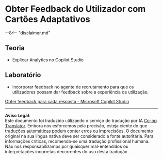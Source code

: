 <!--
CO_OP_TRANSLATOR_METADATA:
{
  "original_hash": "729a62989ca37495e9c42888d3933137",
  "translation_date": "2025-10-18T03:18:13+00:00",
  "source_file": "docs/operative-preview/11-obtain-user-feedback/README.md",
  "language_code": "pt"
}
-->
# Obter Feedback do Utilizador com Cartões Adaptativos

--8<-- "disclaimer.md"

## Teoria

- Explicar Analytics no Copilot Studio

## Laboratório

- Incorporar feedback no agente de recrutamento para que os utilizadores possam dar feedback sobre a experiência de utilização.

[Obter feedback para cada resposta - Microsoft Copilot Studio](https://learn.microsoft.com/microsoft-copilot-studio/guidance/adaptive-card-add-feedback-for-every-response)

---

**Aviso Legal**:  
Este documento foi traduzido utilizando o serviço de tradução por IA [Co-op Translator](https://github.com/Azure/co-op-translator). Embora nos esforcemos pela precisão, esteja ciente de que traduções automáticas podem conter erros ou imprecisões. O documento original na sua língua nativa deve ser considerado a fonte autoritária. Para informações críticas, recomenda-se uma tradução profissional humana. Não nos responsabilizamos por quaisquer mal-entendidos ou interpretações incorretas decorrentes do uso desta tradução.